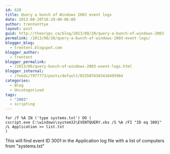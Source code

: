 ```yaml
---
id: 628
title: Query a bunch of Windows 2003 event logs
date: 2013-08-20T16:29:00-06:00
author: trententtye
layout: post
guid: http://theorypc.ca/blog/2013/08/20/query-a-bunch-of-windows-2003-event-logs/
permalink: /2013/08/20/query-a-bunch-of-windows-2003-event-logs/
blogger_blog:
  - trentent.blogspot.com
blogger_author:
  - Trentent
blogger_permalink:
  - /2013/08/query-bunch-of-windows-2003-event-logs.html
blogger_internal:
  - /feeds/7977773/posts/default/6535076383416495964
categories:
  - Blog
  - Uncategorized
tags:
  - "2003"
  - scripting
---
```

```shell
for /f %A IN ('type systems.txt') DO (
cscript.exe C:\windows\system32\EVENTQUERY.vbs /S %A /FI "ID eq 3001" /L Application >> list.txt
)
```

This will find event ID 3001 in the Application log file with a list of computers from "systems.txt"

<!-- AddThis Advanced Settings generic via filter on the_content -->

<!-- AddThis Share Buttons generic via filter on the_content -->